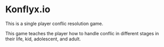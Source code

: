 # Konflyx.io
This is a single player conflic resolution game. 

This game teaches the player how to handle conflic in different stages in their life, kid, adolescent, and adult.
